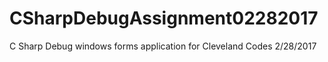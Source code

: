 # CSharpDebugAssignment02282017
C Sharp Debug windows forms application for Cleveland Codes 2/28/2017
